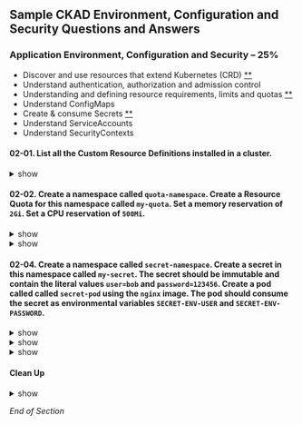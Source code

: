 ## Sample CKAD Environment, Configuration and Security Questions and Answers

### Application Environment, Configuration and Security – 25%

- Discover and use resources that extend Kubernetes (CRD) [\*\*](https://github.com/jamesbuckett/ckad-questions/blob/main/02-ckad-env-configuration-security.md#02-03-list-all-the-custom-resource-definitions-installed-in-a-cluster)
- Understand authentication, authorization and admission control
- Understanding and defining resource requirements, limits and quotas [\*\*](https://github.com/jamesbuckett/ckad-questions/blob/main/02-ckad-env-configuration-security.md#02-02-create-a-namespace-called-quota-namespace-create-a-resource-quota-for-this-namespace-called-my-quota-set-a-memory-reservation-of-2gi-set-a-cpu-reservation-of-500mi)
- Understand ConfigMaps
- Create & consume Secrets [\*\*](https://github.com/jamesbuckett/ckad-questions/blob/main/02-ckad-env-configuration-security.md#02-01-create-a-namespace-called-secret-namespace-create-a-secret-in-this-namespace-called-my-secret-the-secret-should-be-immutable-and-contain-the-literal-values-userbob-and-password123456-create-a-pod-called-called-secret-pod-using-the-nginx-image-the-pod-should-consume-the-secret-as-environmental-variables-secret-env-user-and-secret-env-password)
- Understand ServiceAccounts
- Understand SecurityContexts

#### 02-01. List all the Custom Resource Definitions installed in a cluster.

<details><summary>show</summary>
<p>

```bash
clear
# kubectl get Custom Resource Defintions
kubectl get crds
```

Output:

```
NAME                                                  CREATED AT
bgpconfigurations.crd.projectcalico.org               2021-09-24T05:26:26Z
bgppeers.crd.projectcalico.org                        2021-09-24T05:26:26Z
blockaffinities.crd.projectcalico.org                 2021-09-24T05:26:26Z
clusterinformations.crd.projectcalico.org             2021-09-24T05:26:26Z
extensionservices.projectcontour.io                   2021-09-24T05:26:16Z
felixconfigurations.crd.projectcalico.org             2021-09-24T05:26:26Z
globalnetworkpolicies.crd.projectcalico.org           2021-09-24T05:26:26Z
globalnetworksets.crd.projectcalico.org               2021-09-24T05:26:26Z
hostendpoints.crd.projectcalico.org                   2021-09-24T05:26:26Z
httpproxies.projectcontour.io                         2021-09-24T05:26:16Z
ipamblocks.crd.projectcalico.org                      2021-09-24T05:26:26Z
ipamconfigs.crd.projectcalico.org                     2021-09-24T05:26:26Z
ipamhandles.crd.projectcalico.org                     2021-09-24T05:26:26Z
ippools.crd.projectcalico.org                         2021-09-24T05:26:26Z
kubecontrollersconfigurations.crd.projectcalico.org   2021-09-24T05:26:26Z
networkpolicies.crd.projectcalico.org                 2021-09-24T05:26:26Z
networksets.crd.projectcalico.org                     2021-09-24T05:26:26Z
tlscertificatedelegations.projectcontour.io           2021-09-24T05:26:16Z
```

</p>
</details>

#### 02-02. Create a namespace called `quota-namespace`. Create a Resource Quota for this namespace called `my-quota`. Set a memory reservation of `2Gi`. Set a CPU reservation of `500Mi`.

<details><summary>show</summary>
<p>

```bash
clear
kubectl create namespace quota-namespace
kubectl config set-context --current --namespace=quota-namespace
```

```bash
clear
kubectl create quota -h | more
```

Output

```
  # Create a new resource quota named my-quota
  kubectl create quota my-quota --hard=cpu=1,memory=1G,pods=2,services=3,replicationcontrollers=2,resourcequotas=1,secrets=5,persistentvolumeclaims=10 ### This example matches most closely to the question.

  # Create a new resource quota named best-effort
  kubectl create quota best-effort --hard=pods=100 --scopes=BestEffort
```

</p>
</details>

<details><summary>show</summary>
<p>

```bash
clear
kubectl create quota my-quota --hard=cpu=500Mi,memory=2G
kubectl get quota
```

Output:

```
NAME       AGE    REQUEST                      LIMIT
my-quota   118s   cpu: 0/500Mi, memory: 0/2G
```

In English

- REQUEST = Minimum (Request)
- LIMIT = Maximum (Limits)

```bash
clear
# Try to run a Pod with resource requests exceeding the quota
kubectl run nginx --image=nginx --restart=Never --dry-run=client -o yaml | kubectl set resources -f - --requests=cpu=1000m,memory=4Gi --limits=cpu=1000m,memory=4Gi --local -o yaml > 02-02.yml
kubectl apply -f 02-02.yml
```

```bash
clear
# Try to run a Pod with resource requests within the quota
kubectl run nginx --image=nginx --restart=Never --dry-run=client -o yaml | kubectl set resources -f - --requests=cpu=250m,memory=1Gi --limits=cpu=250m,memory=1Gi --local -o yaml > 02-02.yml
kubectl apply -f 02-02.yml
kubectl get all
kubectl get quota
```

Output:

```
NAME       AGE   REQUEST                           LIMIT
my-quota   19m   cpu: 250m/500Mi, memory: 1Gi/2G
```

[Meaning of memory](https://kubernetes.io/docs/concepts/configuration/manage-resources-containers/#meaning-of-memory)

- Limits and requests for memory are measured in bytes.
- You can express memory as a plain integer or as a fixed-point number using one of these suffixes: E, P, T, G, M, k.
- You can also use the power-of-two equivalents: Ei, Pi, Ti, Gi, Mi, Ki.

In English:

- E/Ei = Exabyte
- P/Pi = Petabyte
- T/Ti = Terrabyte
- G/Gi = Gigabyte
- M/Mi = Megabyte
- k/Ki = Kilobyte

</p>
</details>

#### 02-04. Create a namespace called `secret-namespace`. Create a secret in this namespace called `my-secret`. The secret should be immutable and contain the literal values `user=bob` and `password=123456`. Create a pod called called `secret-pod` using the `nginx` image. The pod should consume the secret as environmental variables `SECRET-ENV-USER` and `SECRET-ENV-PASSWORD`.

<details><summary>show</summary>
<p>

```bash
mkdir ~/ckad/
clear
kubectl create namespace secret-namespace
kubectl config set-context --current --namespace=secret-namespace
```

</p>
</details>

<details><summary>show</summary>
<p>

Three types of secret:

- generic
- docker-registry
- tls

```bash
clear
# kubectl create secret -h
kubectl create secret generic -h | more
```

Output:

```
Examples:
  # Create a new secret named my-secret with keys for each file in folder bar
  kubectl create secret generic my-secret --from-file=path/to/bar

  # Create a new secret named my-secret with specified keys instead of names on disk
  kubectl create secret generic my-secret --from-file=ssh-privatekey=path/to/id_rsa
--from-file=ssh-publickey=path/to/id_rsa.pub

  # Create a new secret named my-secret with key1=supersecret and key2=topsecret
  kubectl create secret generic my-secret --from-literal=key1=supersecret --from-literal=key2=topsecret ### This example matches most closely to the question.

  # Create a new secret named my-secret using a combination of a file and a literal
  kubectl create secret generic my-secret --from-file=ssh-privatekey=path/to/id_rsa --from-literal=passphrase=topsecret

  # Create a new secret named my-secret from an env file
  kubectl create secret generic my-secret --from-env-file=path/to/bar.env
```

</p>
</details>

<details><summary>show</summary>
<p>

```bash
clear
# Create a generic secret
kubectl create secret generic my-secret --from-literal=user=bob --from-literal=password=123456 --dry-run=client -o yaml > 02-01-secret.yml
vi ~/ckad/02-04-secret.yml
```

kubernetes.io: [Immutable Secrets](https://kubernetes.io/docs/concepts/configuration/secret/#secret-immutable)

```bash
apiVersion: v1
data:
  password: MTIzNDU2
  user: Ym9i
immutable: true   # From Immutable Secrets link above
kind: Secret
metadata:
  creationTimestamp: null
  name: my-secret

# vi edits
# / - find
# d$ - delete to end of line
# :u - undo on any error
# :wq - write and quit
```

```bash
clear
# Apply the YAML file to the Kubernetes API server
# The secret is availiable to all pods in the namespace
kubectl apply -f ~/ckad/02-04-secret.yml
# Verify that the secret got created
kubectl get secret my-secret
kubectl describe secret my-secret
```

```bash
clear
# Now to create the pod that will consume the secret
kubectl run secret-pod --image=nginx --restart=Never -n secret-namespace --dry-run=client -o yaml > 02-04-pod.yml
vi ~/ckad/02-04-pod.yml
```

kubernetes.io: [Using Secrets as environment variables](https://kubernetes.io/docs/concepts/configuration/secret/#using-secrets-as-environment-variables)

```bash
apiVersion: v1
kind: Pod
metadata:
  creationTimestamp: null
  labels:
    run: secret-pod
  name: secret-pod
  namespace: secret-namespace
spec:
  containers:
  - image: nginx
    name: secret-pod
    env:                             # From Using Secrets as environment variables link above
      - name: SECRET-ENV-USER        # From Using Secrets as environment variables link above
        valueFrom:                   # From Using Secrets as environment variables link above
          secretKeyRef:              # From Using Secrets as environment variables link above
            name: my-secret          # From Using Secrets as environment variables link above
            key: user                # From Using Secrets as environment variables link above
      - name: SECRET-ENV-PASSWORD    # From Using Secrets as environment variables link above
        valueFrom:                   # From Using Secrets as environment variables link above
          secretKeyRef:              # From Using Secrets as environment variables link above
            name: my-secret          # From Using Secrets as environment variables link above
            key: password            # From Using Secrets as environment variables link above
    resources: {}
  dnsPolicy: ClusterFirst
  restartPolicy: Never
status: {}

# vi edits
# / - find
# d$ - delete to end of line
# :u - undo on any error
# :wq - write and quit
```

```bash
clear
# Apply the YAML file to the Kubernetes API server
kubectl apply -f ~/ckad/02-04-pod.yml
```

```bash
clear
# Quick verification that the deployment was created and the secret is visible as an environmental variable
kubectl exec secret-pod -- env
```

Output:

```
PATH=/usr/local/sbin:/usr/local/bin:/usr/sbin:/usr/bin:/sbin:/bin
HOSTNAME=secret-pod
NGINX_VERSION=1.21.3
NJS_VERSION=0.6.2
PKG_RELEASE=1~buster
SECRET-ENV-USER=bob           # Success
SECRET-ENV-PASSWORD=123456    # Success
KUBERNETES_PORT_443_TCP_PORT=443
KUBERNETES_PORT_443_TCP_ADDR=10.245.0.1
KUBERNETES_SERVICE_HOST=10.245.0.1
KUBERNETES_SERVICE_PORT=443
KUBERNETES_SERVICE_PORT_HTTPS=443
KUBERNETES_PORT=tcp://10.245.0.1:443
KUBERNETES_PORT_443_TCP=tcp://10.245.0.1:443
KUBERNETES_PORT_443_TCP_PROTO=tcp
TERM=xterm
HOME=/root
```

</p>
</details>

#### Clean Up

<details><summary>show</summary>
<p>

```bash
yes | rm -R ~/ckad/
kubectl delete ns secret-namespace --force
kubectl delete ns quota-namespace --force
```

</p>
</details>

_End of Section_
